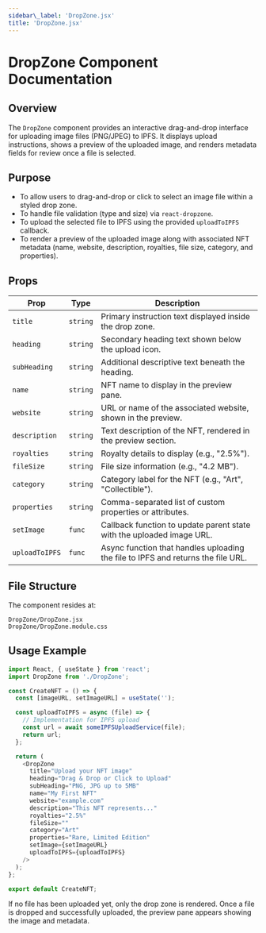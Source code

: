 ```yaml
---
sidebar\_label: 'DropZone.jsx'
title: 'DropZone.jsx'
---
```


# DropZone Component Documentation

## Overview

The `DropZone` component provides an interactive drag-and-drop interface for uploading image files (PNG/JPEG) to IPFS. It displays upload instructions, shows a preview of the uploaded image, and renders metadata fields for review once a file is selected.

## Purpose

* To allow users to drag-and-drop or click to select an image file within a styled drop zone.
* To handle file validation (type and size) via `react-dropzone`.
* To upload the selected file to IPFS using the provided `uploadToIPFS` callback.
* To render a preview of the uploaded image along with associated NFT metadata (name, website, description, royalties, file size, category, and properties).

## Props

| Prop           | Type     | Description                                                                      |
| -------------- | -------- | -------------------------------------------------------------------------------- |
| `title`        | `string` | Primary instruction text displayed inside the drop zone.                         |
| `heading`      | `string` | Secondary heading text shown below the upload icon.                              |
| `subHeading`   | `string` | Additional descriptive text beneath the heading.                                 |
| `name`         | `string` | NFT name to display in the preview pane.                                         |
| `website`      | `string` | URL or name of the associated website, shown in the preview.                     |
| `description`  | `string` | Text description of the NFT, rendered in the preview section.                    |
| `royalties`    | `string` | Royalty details to display (e.g., "2.5%").                                       |
| `fileSize`     | `string` | File size information (e.g., "4.2 MB").                                          |
| `category`     | `string` | Category label for the NFT (e.g., "Art", "Collectible").                         |
| `properties`   | `string` | Comma-separated list of custom properties or attributes.                         |
| `setImage`     | `func`   | Callback function to update parent state with the uploaded image URL.            |
| `uploadToIPFS` | `func`   | Async function that handles uploading the file to IPFS and returns the file URL. |

## File Structure

The component resides at:

```
DropZone/DropZone.jsx
DropZone/DropZone.module.css
```

## Usage Example

```javascript title="DropZone.jsx"
import React, { useState } from 'react';
import DropZone from './DropZone';

const CreateNFT = () => {
  const [imageURL, setImageURL] = useState('');

  const uploadToIPFS = async (file) => {
    // Implementation for IPFS upload
    const url = await someIPFSUploadService(file);
    return url;
  };

  return (
    <DropZone
      title="Upload your NFT image"
      heading="Drag & Drop or Click to Upload"
      subHeading="PNG, JPG up to 5MB"
      name="My First NFT"
      website="example.com"
      description="This NFT represents..."
      royalties="2.5%"
      fileSize=""
      category="Art"
      properties="Rare, Limited Edition"
      setImage={setImageURL}
      uploadToIPFS={uploadToIPFS}
    />
  );
};

export default CreateNFT;
```

If no file has been uploaded yet, only the drop zone is rendered. Once a file is dropped and successfully uploaded, the preview pane appears showing the image and metadata.

